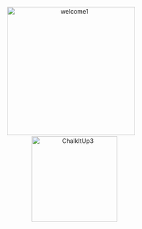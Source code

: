 <p align="center">
  <img src="https://github.com/user-attachments/assets/7d720564-0301-4df2-9270-7801eda36c2a" alt="welcome1" width="300" style="display:inline-block;"/>
  &nbsp;&nbsp;&nbsp;
  <img src="https://github.com/user-attachments/assets/9865eee0-8f74-4a12-b435-fc353ba4b18d" alt="ChalkItUp3" width="200" style="display:inline-block;"/>
</p>

